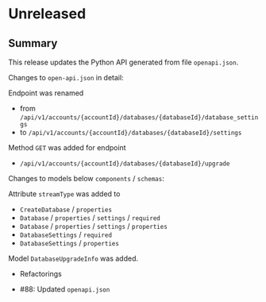 # Unreleased

## Summary

This release updates the Python API generated from file `openapi.json`.

Changes to `open-api.json` in detail:

Endpoint was renamed
* from `/api/v1/accounts/{accountId}/databases/{databaseId}/database_settings`
* to `/api/v1/accounts/{accountId}/databases/{databaseId}/settings`

Method `GET` was added for endpoint
* `/api/v1/accounts/{accountId}/databases/{databaseId}/upgrade`

Changes to models below `components` / `schemas`:

Attribute `streamType` was added to
* `CreateDatabase` / `properties`
* `Database` / `properties` / `settings` / `required`
* `Database` / `properties` / `settings` / `properties`
* `DatabaseSettings` / `required`
* `DatabaseSettings` / `properties`

Model `DatabaseUpgradeInfo` was added.

* Refactorings

* #88: Updated `openapi.json`
